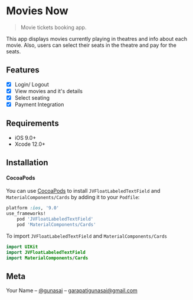 # Movies Now
> Movie tickets booking app.


This app displays movies currently playing in theatres and info about each movie. Also, users can 
select their seats in the theatre and pay for the seats.

## Features

- [x] Login/ Logout
- [x] View movies and it's details
- [x] Select seating
- [x] Payment Integration

## Requirements

- iOS 9.0+
- Xcode 12.0+

## Installation

#### CocoaPods
You can use [CocoaPods](http://cocoapods.org/) to install `JVFloatLabeledTextField` and `MaterialComponents/Cards` by adding it to your `Podfile`:

```ruby
platform :ios, '9.0'
use_frameworks!
    pod 'JVFloatLabeledTextField'
    pod 'MaterialComponents/Cards'
```

To import `JVFloatLabeledTextField` and `MaterialComponents/Cards`

``` swift
import UIKit
import JVFloatLabeledTextField
import MaterialComponents/Cards
```

## Meta

Your Name – [@gunasai](https://twitter.com/gunasai) – garapatigunasai@gmail.com



